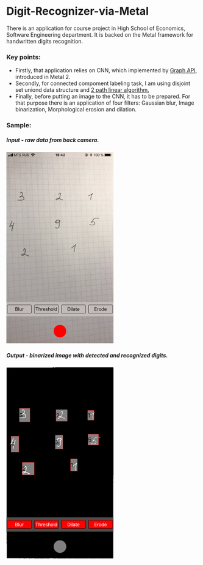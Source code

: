# Digit-Recognizer-via-Metal

There is an application for course project in High School of Economics, Software Engineering department.
It is backed on the Metal framework for handwritten digits recognition. 

### Key points:
- Firstly, that application relies on CNN, which implemented by [Graph API](https://developer.apple.com/documentation/metalperformanceshaders/mpsnngraph), introduced in Metal 2.
- Secondly, for connected compoment labeling task, I am using disjoint set uniond data structure and [2 path linear algorithm.](http://aishack.in/tutorials/connected-component-labelling/)
- Finally, before putting an image to the CNN, it has to be prepared. For that purpose there is an application of four filters: Gaussian blur, Image binarization, Morphological erosion and dilation.

### Sample:
##### Input - raw data from back camera.
<img height="500" src="https://github.com/Jastic7/Digit-Recognizer-via-Metal/blob/master/input.png"/>

##### Output - binarized image with detected and recognized digits.
<img height="500" src="https://github.com/Jastic7/Digit-Recognizer-via-Metal/blob/master/output.png"/>

